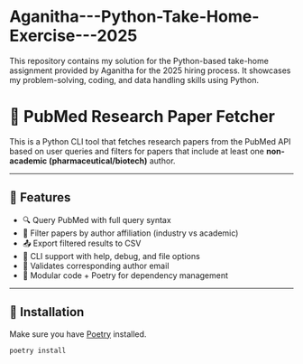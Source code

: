 # Aganitha---Python-Take-Home-Exercise---2025
This repository contains my solution for the Python-based take-home assignment provided by Aganitha for the 2025 hiring process. It showcases my problem-solving, coding, and data handling skills using Python.
# 🧬 PubMed Research Paper Fetcher

This is a Python CLI tool that fetches research papers from the PubMed API based on user queries and filters for papers that include at least one **non-academic (pharmaceutical/biotech)** author.

---

## 📌 Features

- 🔍 Query PubMed with full query syntax
- 🏢 Filter papers by author affiliation (industry vs academic)
- 📤 Export filtered results to CSV
- 💬 CLI support with help, debug, and file options
- 🧪 Validates corresponding author email
- 🔗 Modular code + Poetry for dependency management

---

## 🚀 Installation

Make sure you have [Poetry](https://python-poetry.org/) installed.

```bash
poetry install
